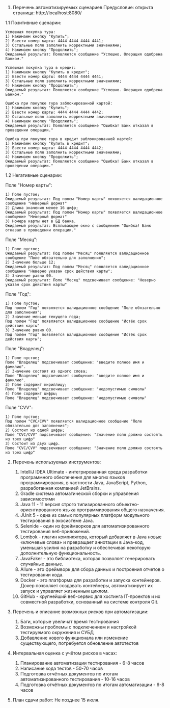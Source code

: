 1. Перечень автоматизируемых сценариев
Предусловие:
открыта страница: http://localhost:8080/

1.1 Позитивные сценарии:

    Успешная покупка тура:
    1) Нажимаем кнопку "Купить";
    2) Ввести номер карты: 4444 4444 4444 4441;
    3) Остальные поля заполнить корректными значениями;
    4) Нажимаем кнопку "Продолжить";
    Ожидаемый результат: Появляется сообщение "Успешно. Операция одобрена Банком."

    Успешная покупка тура в кредит:
    1) Нажимаем кнопку "Купить в кредит";
    2) Ввести номер карты: 4444 4444 4444 4441;
    3) Остальные поля заполнить корректными значениями;
    4) Нажимаем кнопку "Продолжить";
    Ожидаемый результат: Появляется сообщение "Успешно. Операция одобрена Банком."

    Ошибка при покупке тура заблокированной картой:
    1) Нажимаем кнопку "Купить";
    2) Ввести номер карты: 4444 4444 4444 4442;
    3) Остальные поля заполнить корректными значениями;
    4) Нажимаем кнопку "Продолжить";
    Ожидаемый результат: Появляется сообщение "Ошибка! Банк отказал в проведении операции."

    Ошибка при покупке тура в кредит заблокированной картой:
    1) Нажимаем кнопку "Купить в кредит";
    2) Ввести номер карты: 4444 4444 4444 4442;
    3) Остальные поля заполнить корректными значениями;
    4) Нажимаем кнопку "Продолжить";
    Ожидаемый результат: Появляется сообщение "Ошибка! Банк отказал в проведении операции."

1.2 Негативные сценарии:

Поле "Номер карты":

    1) Поле пустое;
    Ожидаемый результат: Под полем "Номер карты" появляется валидационное сообщение "Неверный формат"
    2) Длина значения менее 16 цифр;
    Ожидаемый результат: Под полем "Номер карты" появляется валидационное сообщение "Неверный формат"
    3) Номера карты нет в БД банка.
    Ожидаемый результат: Всплывающее окно с сообщением "Ошибка! Банк отказал в проведении операции."

Поле "Месяц":

    1) Поле пустое;
    Ожидаемый результат: Под полем "Месяц" появляется валидационное сообщение "Поле обязательно для заполнения";
    2) Значение больше 12;
    Ожидаемый результат: Под полем "Месяц" появляется валидационное сообщение "Неверно указан срок действия карты";
    3) Значение равно 00.
    Ожидаемый результат: Поле "Месяц" подсвечивает сообщение: "Неверно указан срок действия карты"

Поле "Год":

    1) Поле пустое;
    Под полем "Год" появляется валидационное сообщение "Поле обязательно для заполнения";
    2) Значение меньше текущего года;
    Под полем "Год" появляется валидационное сообщение "Истёк срок действия карты"
    3) Значение равно 00.
    Под полем "Год" появляется валидационное сообщение "Истёк срок действия карты";

Поле "Владелец":

    1) Поле пустое;
    Поле "Владелец" подсвечивает сообщение: "введите полное имя и фамилию".
    2) Значение состоит из одного слова;
    Поле "Владелец" подсвечивает сообщение: "введите полное имя и фамилию".
    3) Поле содержит кириллицу;
    Поле "Владелец" подсвечивает сообщение: "недопустимые символы"
    4) Поле содержит цифры;
    Поле "Владелец" подсвечивает сообщение: "недопустимые символы"

Поле "CVV":

    1) Поле пустое;
    Под полем "CVC/CVV" появляется валидационное сообщение "Поле обязательно для заполнения";
    2) Состоит из одной цифры;
    Поле "CVC/CVV" подсвечивает сообщение: "Значение поля должно состоять из трех цифр"
    3) Состоит из двух цифр.
    Поле "CVC/CVV" подсвечивает сообщение: "Значение поля должно состоять из трех цифр"

2. Перечень используемых инструментов:
    1) IntelliJ IDEA Ultimate - интегрированная среда разработки программного обеспечения для многих языков программирования, в частности Java, JavaScript, Python, разработанная компанией JetBrains.
    2) Gradle система автоматической сборки и управления зависимостями
    3) Java 11 - 11 версия строго типизированного объектно-ориентированного языка программирования общего назначения.
    4) JUnit 5 - одна из самых популярных платформ модульного тестирования в экосистеме Java.
    5) Selenide - один из фреймворков для автоматизированного тестирования веб-приложений.
    6) Lombok - плагин компилятора, который добавляет в Java новые «ключевые слова» и превращает аннотации в Java-код, уменьшая усилия на разработку и обеспечивая некоторую дополнительную функциональность.
    7) JavaFaker - это библиотека, которая позволяет генерировать случайные данные.
    8) Allure - это фреймворк для сбора данных и построения отчетов о тестировании кода.
    9) Docker - это платформа для разработки и запуска контейнеров. Докер позволяет создавать контейнеры, автоматизирует их запуск и управляет жизненным циклом.
    10) GitHub - крупнейший веб-сервис для хостинга IT-проектов и их совместной разработки, основанный на системе контроля Git.

3. Перечень и описание возможных рисков при автоматизации:
    1) Баги, которые увеличат время тестирования
    2) Возможны проблемы с подключением и настройкой тестируемого окружения и СУБД
    3) Добавление нового функционала или изменение существующего, потребуется обновление автотестов

4. Интервальная оценка с учётом рисков в часах:
    1) Планирование автоматизации тестирования - 6-8 часов
    2) Написание кода тестов - 50-70 часов
    3) Подготовка отчётных документов по итогам автоматизированного тестирования - 10-16 часов
    4) Подготовка отчётных документов по итогам автоматизации - 6-8 часов

5. План сдачи работ:
    Не позднее 15 июля.    